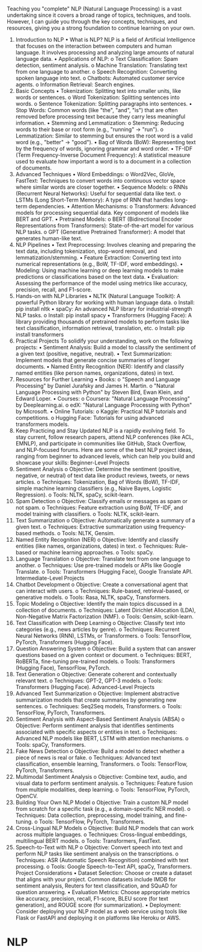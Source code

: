 Teaching you "complete" NLP (Natural Language Processing) is a vast undertaking since it covers a broad range of topics, techniques, and tools. However, I can guide you through the key concepts, techniques, and resources, giving you a strong foundation to continue learning on your own.
1. Introduction to NLP
•	What is NLP?
NLP is a field of Artificial Intelligence that focuses on the interaction between computers and human language. It involves processing and analyzing large amounts of natural language data.
•	Applications of NLP:
o	Text Classification: Spam detection, sentiment analysis.
o	Machine Translation: Translating text from one language to another.
o	Speech Recognition: Converting spoken language into text.
o	Chatbots: Automated customer service agents.
o	Information Retrieval: Search engines.
2. Basic Concepts
•	Tokenization:
Splitting text into smaller units, like words or sentences.
o	Word Tokenization: Splitting sentences into words.
o	Sentence Tokenization: Splitting paragraphs into sentences.
•	Stop Words:
Common words (like "the", "and", "is") that are often removed before processing text because they carry less meaningful information.
•	Stemming and Lemmatization:
o	Stemming: Reducing words to their base or root form (e.g., "running" → "run").
o	Lemmatization: Similar to stemming but ensures the root word is a valid word (e.g., "better" → "good").
•	Bag of Words (BoW):
Representing text by the frequency of words, ignoring grammar and word order.
•	TF-IDF (Term Frequency-Inverse Document Frequency):
A statistical measure used to evaluate how important a word is to a document in a collection of documents.
3. Advanced Techniques
•	Word Embeddings:
o	Word2Vec, GloVe, FastText: Techniques to convert words into continuous vector space where similar words are closer together.
•	Sequence Models:
o	RNNs (Recurrent Neural Networks): Useful for sequential data like text.
o	LSTMs (Long Short-Term Memory): A type of RNN that handles long-term dependencies.
•	Attention Mechanisms:
o	Transformers: Advanced models for processing sequential data. Key component of models like BERT and GPT.
•	Pretrained Models:
o	BERT (Bidirectional Encoder Representations from Transformers): State-of-the-art model for various NLP tasks.
o	GPT (Generative Pretrained Transformer): A model that generates human-like text.
4. NLP Pipelines
•	Text Preprocessing:
Involves cleaning and preparing the text data, including tokenization, stop-word removal, and lemmatization/stemming.
•	Feature Extraction:
Converting text into numerical representations (e.g., BoW, TF-IDF, word embeddings).
•	Modeling:
Using machine learning or deep learning models to make predictions or classifications based on the text data.
•	Evaluation:
Assessing the performance of the model using metrics like accuracy, precision, recall, and F1-score.
5. Hands-on with NLP Libraries
•	NLTK (Natural Language Toolkit):
A powerful Python library for working with human language data.
o	Install: pip install nltk
•	spaCy:
An advanced NLP library for industrial-strength NLP tasks.
o	Install: pip install spacy
•	Transformers (Hugging Face):
A library providing thousands of pretrained models to perform tasks like text classification, information retrieval, translation, etc.
o	Install: pip install transformers
6. Practical Projects
To solidify your understanding, work on the following projects:
•	Sentiment Analysis:
Build a model to classify the sentiment of a given text (positive, negative, neutral).
•	Text Summarization:
Implement models that generate concise summaries of longer documents.
•	Named Entity Recognition (NER):
Identify and classify named entities (like person names, organizations, dates) in text.
7. Resources for Further Learning
•	Books:
o	"Speech and Language Processing" by Daniel Jurafsky and James H. Martin.
o	"Natural Language Processing with Python" by Steven Bird, Ewan Klein, and Edward Loper.
•	Courses:
o	Coursera: "Natural Language Processing" by Deeplearning.ai.
o	edX: "Natural Language Processing with Python" by Microsoft.
•	Online Tutorials:
o	Kaggle: Practical NLP tutorials and competitions.
o	Hugging Face: Tutorials for using advanced transformers models.
8. Keep Practicing and Stay Updated
NLP is a rapidly evolving field. To stay current, follow research papers, attend NLP conferences (like ACL, EMNLP), and participate in communities like GitHub, Stack Overflow, and NLP-focused forums.
Here are some of the best NLP project ideas, ranging from beginner to advanced levels, which can help you build and showcase your skills:
Beginner-Level Projects
1.	Sentiment Analysis
o	Objective: Determine the sentiment (positive, negative, or neutral) of text data like product reviews, tweets, or news articles.
o	Techniques: Tokenization, Bag of Words (BoW), TF-IDF, simple machine learning classifiers (e.g., Naive Bayes, Logistic Regression).
o	Tools: NLTK, spaCy, scikit-learn.
2.	Spam Detection
o	Objective: Classify emails or messages as spam or not spam.
o	Techniques: Feature extraction using BoW, TF-IDF, and model training with classifiers.
o	Tools: NLTK, scikit-learn.
3.	Text Summarization
o	Objective: Automatically generate a summary of a given text.
o	Techniques: Extractive summarization using frequency-based methods.
o	Tools: NLTK, Gensim.
4.	Named Entity Recognition (NER)
o	Objective: Identify and classify entities (like names, organizations, dates) in text.
o	Techniques: Rule-based or machine learning approaches.
o	Tools: spaCy.
5.	Language Translation
o	Objective: Translate text from one language to another.
o	Techniques: Use pre-trained models or APIs like Google Translate.
o	Tools: Transformers (Hugging Face), Google Translate API.
Intermediate-Level Projects
1.	Chatbot Development
o	Objective: Create a conversational agent that can interact with users.
o	Techniques: Rule-based, retrieval-based, or generative models.
o	Tools: Rasa, NLTK, spaCy, Transformers.
2.	Topic Modeling
o	Objective: Identify the main topics discussed in a collection of documents.
o	Techniques: Latent Dirichlet Allocation (LDA), Non-Negative Matrix Factorization (NMF).
o	Tools: Gensim, scikit-learn.
3.	Text Classification with Deep Learning
o	Objective: Classify text into categories (e.g., news articles by genre).
o	Techniques: Recurrent Neural Networks (RNN), LSTMs, or Transformers.
o	Tools: TensorFlow, PyTorch, Transformers (Hugging Face).
4.	Question Answering System
o	Objective: Build a system that can answer questions based on a given context or document.
o	Techniques: BERT, RoBERTa, fine-tuning pre-trained models.
o	Tools: Transformers (Hugging Face), TensorFlow, PyTorch.
5.	Text Generation
o	Objective: Generate coherent and contextually relevant text.
o	Techniques: GPT-2, GPT-3 models.
o	Tools: Transformers (Hugging Face).
Advanced-Level Projects
1.	Advanced Text Summarization
o	Objective: Implement abstractive summarization models that create summaries by generating new sentences.
o	Techniques: Seq2Seq models, Transformers.
o	Tools: TensorFlow, PyTorch, Transformers.
2.	Sentiment Analysis with Aspect-Based Sentiment Analysis (ABSA)
o	Objective: Perform sentiment analysis that identifies sentiments associated with specific aspects or entities in text.
o	Techniques: Advanced NLP models like BERT, LSTM with attention mechanisms.
o	Tools: spaCy, Transformers.
3.	Fake News Detection
o	Objective: Build a model to detect whether a piece of news is real or fake.
o	Techniques: Advanced text classification, ensemble learning, Transformers.
o	Tools: TensorFlow, PyTorch, Transformers.
4.	Multimodal Sentiment Analysis
o	Objective: Combine text, audio, and visual data to perform sentiment analysis.
o	Techniques: Feature fusion from multiple modalities, deep learning.
o	Tools: TensorFlow, PyTorch, OpenCV.
5.	Building Your Own NLP Model
o	Objective: Train a custom NLP model from scratch for a specific task (e.g., a domain-specific NER model).
o	Techniques: Data collection, preprocessing, model training, and fine-tuning.
o	Tools: TensorFlow, PyTorch, Transformers.
6.	Cross-Lingual NLP Models
o	Objective: Build NLP models that can work across multiple languages.
o	Techniques: Cross-lingual embeddings, multilingual BERT models.
o	Tools: Transformers, FastText.
7.	Speech-to-Text with NLP
o	Objective: Convert speech into text and perform NLP tasks like sentiment analysis on the transcriptions.
o	Techniques: ASR (Automatic Speech Recognition) combined with text processing.
o	Tools: Google Speech-to-Text API, spaCy, Transformers.
Project Considerations
•	Dataset Selection: Choose or create a dataset that aligns with your project. Common datasets include IMDB for sentiment analysis, Reuters for text classification, and SQuAD for question answering.
•	Evaluation Metrics: Choose appropriate metrics like accuracy, precision, recall, F1-score, BLEU score (for text generation), and ROUGE score (for summarization).
•	Deployment: Consider deploying your NLP model as a web service using tools like Flask or FastAPI and deploying it on platforms like Heroku or AWS.

# NLP
